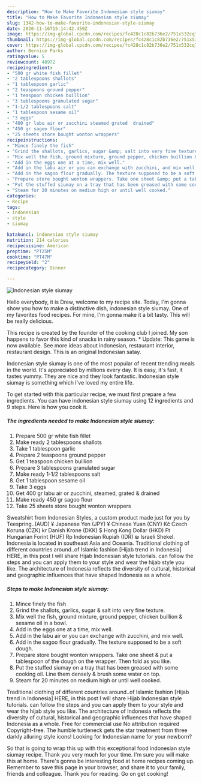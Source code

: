 ```yaml
---
description: "How to Make Favorite Indonesian style siumay"
title: "How to Make Favorite Indonesian style siumay"
slug: 1342-how-to-make-favorite-indonesian-style-siumay
date: 2020-11-16T15:14:42.459Z
image: https://img-global.cpcdn.com/recipes/fc428c1c82b736e2/751x532cq70/indonesian-style-siumay-recipe-main-photo.jpg
thumbnail: https://img-global.cpcdn.com/recipes/fc428c1c82b736e2/751x532cq70/indonesian-style-siumay-recipe-main-photo.jpg
cover: https://img-global.cpcdn.com/recipes/fc428c1c82b736e2/751x532cq70/indonesian-style-siumay-recipe-main-photo.jpg
author: Bernice Parks
ratingvalue: 5
reviewcount: 48972
recipeingredient:
- "500 gr white fish fillet"
- "2 tablespoons shallots"
- "1 tablespoon garlic"
- "2 teaspoons ground pepper"
- "1 teaspoon chicken buillion"
- "3 tablespoons granulated sugar"
- "1-1/2 tablespoons salt"
- "1 tablespoon sesame oil"
- "3 eggs"
- "400 gr labu air or zucchini steamed grated  drained"
- "450 gr sagoo flour"
- "25 sheets store bought wonton wrappers"
recipeinstructions:
- "Mince finely the fish"
- "Grind the shallots, garlics, sugar &amp; salt into very fine texture."
- "Mix well the fish, ground mixture, ground pepper, chicken buillion &amp; sesame oil in a bowl."
- "Add in the eggs one at a time, mix well."
- "Add in the labu air or you can exchange with zucchini, and mix well."
- "Add in the sagoo flour gradually. The texture supposed to be a soft dough."
- "Prepare store bought wonton wrappers. Take one sheet &amp; put a tablespoon of the dough on the wrapper. Then fold as you like."
- "Put the stuffed siumay on a tray that has been greased with some cooking oil. Line them densely &amp; brush some water on top."
- "Steam for 20 minutes on medium high or until well cooked."
categories:
- Recipe
tags:
- indonesian
- style
- siumay

katakunci: indonesian style siumay 
nutrition: 214 calories
recipecuisine: American
preptime: "PT25M"
cooktime: "PT47M"
recipeyield: "2"
recipecategory: Dinner

---
```



![Indonesian style siumay](https://img-global.cpcdn.com/recipes/fc428c1c82b736e2/751x532cq70/indonesian-style-siumay-recipe-main-photo.jpg)

Hello everybody, it is Drew, welcome to my recipe site. Today, I'm gonna show you how to make a distinctive dish, indonesian style siumay. One of my favorites food recipes. For mine, I'm gonna make it a bit tasty. This will be really delicious.

This recipe is created by the founder of the cooking club I joined. My son happens to favor this kind of snacks in rainy season. * Update: This game is now available. See more ideas about indonesian, restaurant interior, restaurant design. This is an original Indonesian satay.

Indonesian style siumay is one of the most popular of recent trending meals in the world. It's appreciated by millions every day. It is easy, it's fast, it tastes yummy. They are nice and they look fantastic. Indonesian style siumay is something which I've loved my entire life.


To get started with this particular recipe, we must first prepare a few ingredients. You can have indonesian style siumay using 12 ingredients and 9 steps. Here is how you cook it.

<!--inarticleads1-->

##### The ingredients needed to make Indonesian style siumay:

1. Prepare 500 gr white fish fillet
1. Make ready 2 tablespoons shallots
1. Take 1 tablespoon garlic
1. Prepare 2 teaspoons ground pepper
1. Get 1 teaspoon chicken buillion
1. Prepare 3 tablespoons granulated sugar
1. Make ready 1-1/2 tablespoons salt
1. Get 1 tablespoon sesame oil
1. Take 3 eggs
1. Get 400 gr labu air or zucchini, steamed, grated &amp; drained
1. Make ready 450 gr sagoo flour
1. Take 25 sheets store bought wonton wrappers


Sweatshirt from Indonesian Styles, a custom product made just for you by Teespring..(AUD) ¥ Japanese Yen (JPY) ¥ Chinese Yuan (CNY) Kč Czech Koruna (CZK) kr Danish Krone (DKK) $ Hong Kong Dollar (HKD) Ft Hungarian Forint (HUF) Rp Indonesian Rupiah (IDR) ₪ Israeli Shekel. Indonesia is located in southeast Asia and Oceania. Traditional clothing of different countries around..of Islamic fashion [Hijab trend in Indonesia] HERE, in this post I will share Hijab Indonesian style tutorials. can follow the steps and you can apply them to your style and wear the hijab style you like. The architecture of Indonesia reflects the diversity of cultural, historical and geographic influences that have shaped Indonesia as a whole. 

<!--inarticleads2-->

##### Steps to make Indonesian style siumay:

1. Mince finely the fish
1. Grind the shallots, garlics, sugar &amp; salt into very fine texture.
1. Mix well the fish, ground mixture, ground pepper, chicken buillion &amp; sesame oil in a bowl.
1. Add in the eggs one at a time, mix well.
1. Add in the labu air or you can exchange with zucchini, and mix well.
1. Add in the sagoo flour gradually. The texture supposed to be a soft dough.
1. Prepare store bought wonton wrappers. Take one sheet &amp; put a tablespoon of the dough on the wrapper. Then fold as you like.
1. Put the stuffed siumay on a tray that has been greased with some cooking oil. Line them densely &amp; brush some water on top.
1. Steam for 20 minutes on medium high or until well cooked.


Traditional clothing of different countries around..of Islamic fashion [Hijab trend in Indonesia] HERE, in this post I will share Hijab Indonesian style tutorials. can follow the steps and you can apply them to your style and wear the hijab style you like. The architecture of Indonesia reflects the diversity of cultural, historical and geographic influences that have shaped Indonesia as a whole. Free for commercial use No attribution required Copyright-free. The humble turtleneck gets the star treatment from three darkly alluring style icons! Looking for Indonesian name for your newborn? 

So that is going to wrap this up with this exceptional food indonesian style siumay recipe. Thank you very much for your time. I'm sure you will make this at home. There's gonna be interesting food at home recipes coming up. Remember to save this page in your browser, and share it to your family, friends and colleague. Thank you for reading. Go on get cooking!
